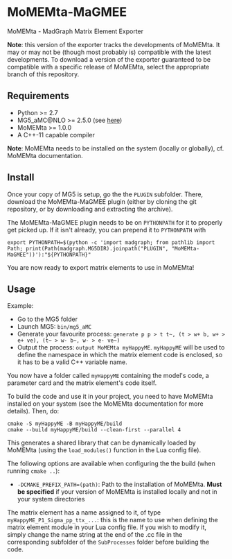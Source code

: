 # MoMEMta-MaGMEE
MoMEMta - MadGraph Matrix Element Exporter

**Note**: this version of the exporter tracks the developments of MoMEMta. It may or may not be (though most probably is) compatible with the latest developments. To download a version of the exporter guaranteed to be compatible with a specific release of MoMEMta, select the appropriate branch of this repository.

## Requirements

- Python >= 2.7
- MG5_aMC@NLO >= 2.5.0 (see [here](https://launchpad.net/~maddevelopers))
- MoMEMta >= 1.0.0
- A C++-11 capable compiler

**Note**: MoMEMta needs to be installed on the system (locally or globally), cf. MoMEMta documentation.

## Install

Once your copy of MG5 is setup, go the the `PLUGIN` subfolder. There, download the MoMEMta-MaGMEE plugin (either by cloning the git repository, or by downloading and extracting the archive).

The MoMEMta-MaGMEE plugin needs to be on `PYTHONPATH` for it to properly get picked up. If it isn't already, you can prepend it to `PYTHONPATH` with

```
export PYTHONPATH=$(python -c 'import madgraph; from pathlib import Path; print(Path(madgraph.MG5DIR).joinpath("PLUGIN", "MoMEMta-MaGMEE"))'):"${PYTHONPATH}"
```

You are now ready to export matrix elements to use in MoMEMta!

## Usage

Example:

- Go to the MG5 folder
- Launch MG5: `bin/mg5_aMC`
- Generate your favourite process: `generate p p > t t~, (t > w+ b, w+ > e+ ve), (t~ > w- b~, w- > e- ve~)`
- Output the process: `output MoMEMta myHappyME`. `myHappyME` will be used to define the namespace in which the matrix element code is enclosed, so it has to be a valid C++ variable name.

You now have a folder called `myHappyME` containing the model's code, a parameter card and the matrix element's code itself. 

To build the code and use it in your project, you need to have MoMEMta installed on your system (see the MoMEMta documentation for more details). Then, do:
```
cmake -S myHappyME -B myHappyME/build
cmake --build myHappyME/build --clean-first --parallel 4
```
This generates a shared library that can be dynamically loaded by MoMEMta (using the `load_modules()` function in the Lua config file).

The following options are available when configuring the the build (when running `cmake ..`):
- `-DCMAKE_PREFIX_PATH=(path)`: Path to the installation of MoMEMta. **Must be specified** if your version of MoMEMta is installed locally and not in your system directories

The matrix element has a name assigned to it, of type `myHappyME_P1_Sigma_pp_ttx_...`: 
this is the name to use when defining the matrix element module in your Lua config file. 
If you wish to modify it, simply change the name string at the end of
the .cc file in the corresponding subfolder of the `SubProcesses` folder before building the code.
